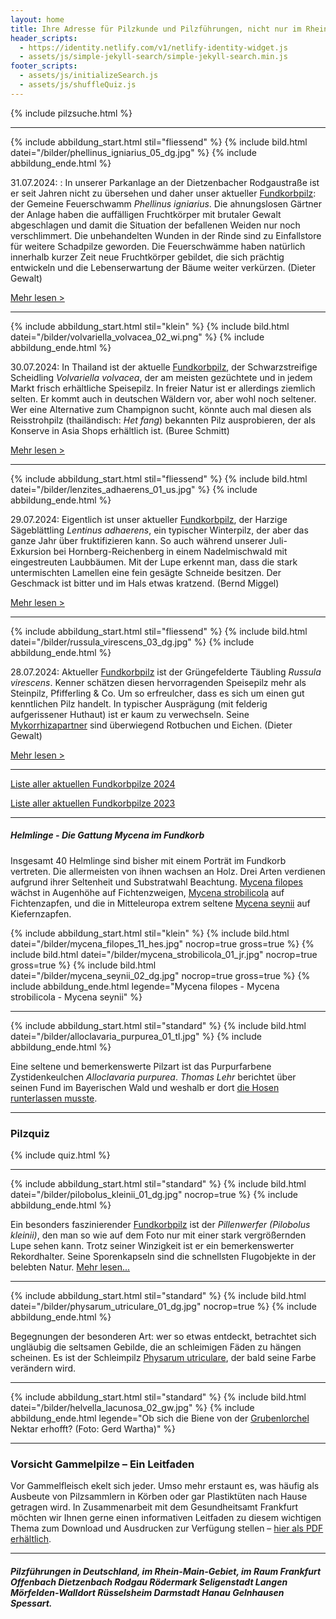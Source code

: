 ```yaml
---
layout: home
title: Ihre Adresse für Pilzkunde und Pilzführungen, nicht nur im Rhein-Main-Gebiet
header_scripts:
  - https://identity.netlify.com/v1/netlify-identity-widget.js
  - assets/js/simple-jekyll-search/simple-jekyll-search.min.js
footer_scripts:
  - assets/js/initializeSearch.js
  - assets/js/shuffleQuiz.js
---
```

{% include pilzsuche.html %}

- - -

{% include abbildung_start.html stil="fliessend" %}
{% include bild.html datei="/bilder/phellinus_igniarius_05_dg.jpg" %}
{% include abbildung_ende.html %}

31.07.2024: : In unserer Parkanlage an der Dietzenbacher Rodgaustraße ist er seit Jahren nicht zu übersehen und daher unser aktueller [Fundkorbpilz](AA "Glossar-"): der Gemeine Feuerschwamm *Phellinus igniarius*. Die ahnungslosen Gärtner der Anlage haben die auffälligen Fruchtkörper mit brutaler Gewalt abgeschlagen und damit die Situation der befallenen Weiden nur noch verschlimmert. Die unbehandelten Wunden in der Rinde sind zu Einfallstore für weitere Schadpilze geworden. Die Feuerschwämme haben natürlich innerhalb kurzer Zeit neue Fruchtkörper gebildet, die sich prächtig entwickeln und die Lebenserwartung der Bäume weiter verkürzen. (Dieter Gewalt)

[Mehr lesen >](/pilze/phellinus-igniarius-gemeiner-feuerschwamm)

<div style="clear:  both"></div>

- - -

{% include abbildung_start.html stil="klein" %}
{% include bild.html datei="/bilder/volvariella_volvacea_02_wi.png" %}
{% include abbildung_ende.html %}

30.07.2024: In Thailand ist der aktuelle [Fundkorbpilz](AA "Glossar-"), der Schwarzstreifige Scheidling *Volvariella volvacea*, der am meisten gezüchtete und in jedem Markt frisch erhältliche Speisepilz. In freier Natur ist er allerdings ziemlich selten. Er kommt auch in deutschen Wäldern vor, aber wohl noch seltener. Wer eine Alternative zum Champignon sucht, könnte auch mal diesen als Reisstrohpilz (thailändisch: *Het fang*) bekannten Pilz ausprobieren, der als Konserve in Asia Shops erhältlich ist. (Buree Schmitt)

[Mehr lesen >](/pilze/volvariella-volvacea-schwarzstreifiger-scheidling)

<div style="clear:  both"></div>

- - -

{% include abbildung_start.html stil="fliessend" %}
{% include bild.html datei="/bilder/lenzites_adhaerens_01_us.jpg" %}
{% include abbildung_ende.html %}

29.07.2024: Eigentlich ist unser aktueller [Fundkorbpilz](AA "Glossar-"), der Harzige Sägeblättling *Lentinus adhaerens*, ein typischer Winterpilz, der aber das ganze Jahr über fruktifizieren kann. So auch während unserer Juli-Exkursion bei Hornberg-Reichenberg in einem Nadelmischwald mit eingestreuten Laubbäumen. Mit der Lupe erkennt man, dass die stark untermischten Lamellen eine fein gesägte Schneide besitzen. Der Geschmack ist bitter und im Hals etwas kratzend. (Bernd Miggel)

[Mehr lesen >](/pilze/lentinus-adhaerens-harziger-sägeblättling)

<div style="clear:  both"></div>

- - -

{% include abbildung_start.html stil="fliessend" %}
{% include bild.html datei="/bilder/russula_virescens_03_dg.jpg" %}
{% include abbildung_ende.html %}

28.07.2024: Aktueller [Fundkorbpilz](AA "Glossar-") ist der Grüngefelderte Täubling *Russula virescens*. Kenner schätzen diesen hervorragenden Speisepilz mehr als Steinpilz, Pfifferling & Co. Um so erfreulcher, dass es sich um einen gut kenntlichen Pilz handelt. In typischer Ausprägung (mit felderig aufgerissener Huthaut) ist er kaum zu verwechseln. Seine [Mykorrhizapartner](Mykorrhiza "Glossar") sind überwiegend Rotbuchen und Eichen. (Dieter Gewalt)

[Mehr lesen >](/pilze/russula-virescens-grüngefelderter-täubling)

<div style="clear:  both"></div>

- - -

[Liste aller aktuellen Fundkorbpilze 2024](/artikel/liste-aller-aktuellen-fundkorbpilze-2024.html)

[Liste aller aktuellen Fundkorbpilze 2023](/artikel/liste-aller-aktuellen-fundkorbpilze-2023.html)

- - -

##### Helmlinge - Die Gattung *Mycena* im Fundkorb

Insgesamt 40 Helmlinge sind bisher mit einem Porträt im Fundkorb vertreten. Die allermeisten von ihnen wachsen an Holz. Drei Arten verdienen aufgrund ihrer Seltenheit und Substratwahl Beachtung. [Mycena filopes](/pilze/mycena-filopes-zerbrechlicher-fadenhelmling) wächst in Augenhöhe auf Fichtenzweigen, [Mycena strobilicola](/pilze/mycena-strobilicola-fichtenzapfenhelmling) auf Fichtenzapfen, und die in Mitteleuropa extrem seltene [Mycena seynii](/pilze/mycena-seynii-mediterraner-kiefernzapfenhelmling) auf Kiefernzapfen.

{% include abbildung_start.html stil="klein" %}
{% include bild.html datei="/bilder/mycena_filopes_11_hes.jpg" nocrop=true gross=true %}
{% include bild.html datei="/bilder/mycena_strobilicola_01_jr.jpg" nocrop=true gross=true %}
{% include bild.html datei="/bilder/mycena_seynii_02_dg.jpg" nocrop=true gross=true %}
{% include abbildung_ende.html legende="Mycena filopes - Mycena strobilicola - Mycena seynii" %}

- - -

{% include abbildung_start.html stil="standard" %}
{% include bild.html datei="/bilder/alloclavaria_purpurea_01_tl.jpg" %}
{% include abbildung_ende.html %}

Eine seltene und bemerkenswerte Pilzart ist das Purpurfarbene Zystidenkeulchen *Alloclavaria purpurea*. *Thomas Lehr* berichtet über seinen Fund im Bayerischen Wald und weshalb er dort [die Hosen runterlassen musste](/pilze/alloclavaria-purpurea-purpurfarbenes-zystidenkeulchen).

- - -

### Pilzquiz

{% include quiz.html %}

- - -

{% include abbildung_start.html stil="standard" %}
{% include bild.html datei="/bilder/pilobolus_kleinii_01_dg.jpg" nocrop=true %}
{% include abbildung_ende.html %}

Ein besonders faszinierender [Fundkorbpilz](AA "Glossar-") ist der *Pillenwerfer (Pilobolus kleinii)*, den man so wie auf dem Foto nur mit einer stark vergrößernden Lupe sehen kann. Trotz seiner Winzigkeit ist er ein bemerkenswerter Rekordhalter. Seine Sporenkapseln sind die schnellsten Flugobjekte in der belebten Natur. [Mehr lesen...](/pilze/pilobolus-kleinii-pillenwerfer)

- - -

{% include abbildung_start.html stil="standard" %}
{% include bild.html datei="/bilder/physarum_utriculare_01_dg.jpg" nocrop=true %}
{% include abbildung_ende.html %}

Begegnungen der besonderen Art: wer so etwas entdeckt, betrachtet sich ungläubig die seltsamen Gebilde, die an schleimigen Fäden zu hängen scheinen. Es ist der Schleimpilz [Physarum utriculare](/pilze/physarum-utriculare-fadenfruchtschleimpilz), der bald seine Farbe verändern wird.

- - -

{% include abbildung_start.html stil="standard" %}
{% include bild.html datei="/bilder/helvella_lacunosa_02_gw.jpg" %}
{% include abbildung_ende.html legende="Ob sich die Biene von der <a href='/pilze/helvella-lacunosa-grubenlorchel'>Grubenlorchel</a> Nektar erhofft?  (Foto: Gerd Wartha)" %}

- - -

### Vorsicht Gammelpilze – Ein Leitfaden

Vor Gammelfleisch ekelt sich jeder. Umso mehr erstaunt es, was häufig als Ausbeute von Pilzsammlern in Körben oder gar Plastiktüten nach Hause getragen wird. In Zusammenarbeit mit dem Gesundheitsamt Frankfurt möchten wir Ihnen gerne einen informativen Leitfaden zu diesem wichtigen Thema zum Download und Ausdrucken zur Verfügung stellen – [hier als PDF erhältlich](/assets/docs/Fundkorb.de-Gammelpilze.pdf).

- - -

##### Pilzführungen in Deutschland, im Rhein-Main-Gebiet, im Raum Frankfurt Offenbach Dietzenbach Rodgau Rödermark Seligenstadt Langen Mörfelden-Walldort Rüsselsheim Darmstadt Hanau Gelnhausen Spessart.